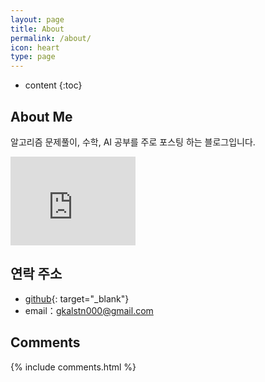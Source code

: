 ```yaml
---
layout: page
title: About
permalink: /about/
icon: heart
type: page
---
```


* content
{:toc}

## About Me

알고리즘 문제풀이, 수학, AI 공부를 주로 포스팅 하는 블로그입니다.  


<iframe src="https://githubbadge.appspot.com/gkalstn000" style="border: 0;height: 142px;width: 200px;overflow: hidden;" frameBorder="0"></iframe>

## 연락 주소
* [github](https://github.com/gkalstn000){: target="_blank"}
* email：gkalstn000@gmail.com

## Comments

{% include comments.html %}
